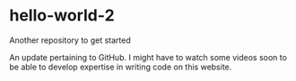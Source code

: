 # hello-world-2
Another repository to get started

An update pertaining to GitHub. I might have to watch some videos soon to be able to develop expertise in writing code on this website.
